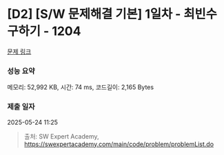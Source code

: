 # [D2] [S/W 문제해결 기본] 1일차 - 최빈수 구하기 - 1204 

[문제 링크](https://swexpertacademy.com/main/code/problem/problemDetail.do?contestProbId=AV13zo1KAAACFAYh) 

### 성능 요약

메모리: 52,992 KB, 시간: 74 ms, 코드길이: 2,165 Bytes

### 제출 일자

2025-05-24 11:25



> 출처: SW Expert Academy, https://swexpertacademy.com/main/code/problem/problemList.do